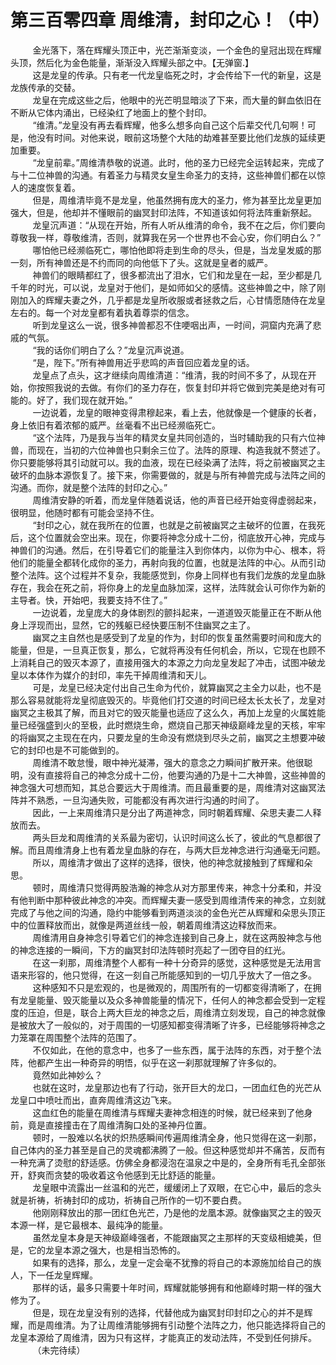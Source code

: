<h1>第三百零四章 周维清，封印之心！（中）</h1>
<div id="content">&nbsp&nbsp&nbsp&nbsp&nbsp&nbsp&nbsp&nbsp
 金光落下，落在辉耀头顶正中，光芒渐渐变淡，一个金色的皇冠出现在辉耀头顶，然后化为金色能量，渐渐没入辉耀头部之中。【无弹窗.】
 <br/>&nbsp&nbsp&nbsp&nbsp&nbsp&nbsp&nbsp&nbsp
 这是龙皇的传承。只有老一代龙皇临死之时，才会传给下一代的新皇，这是龙族传承的交替。
 <br/>&nbsp&nbsp&nbsp&nbsp&nbsp&nbsp&nbsp&nbsp
 龙皇在完成这些之后，他眼中的光芒明显暗淡了下来，而大量的鲜血依旧在不断从它体内涌出，已经染红了地面上的整个封印。
 <br/>&nbsp&nbsp&nbsp&nbsp&nbsp&nbsp&nbsp&nbsp
 “维清。”龙皇没有再去看辉耀，他多么想多向自己这个后辈交代几句啊！可是，他没有时间。对他来说，眼前这场整个大陆的劫难甚至要比他们龙族的延续更加重要。
 <br/>&nbsp&nbsp&nbsp&nbsp&nbsp&nbsp&nbsp&nbsp
 “龙皇前辈。”周维清恭敬的说道。此时，他的圣力已经完全运转起来，完成了与十二位神兽的沟通。有着圣力与精灵女皇生命圣力的支持，这些神兽们都在以惊人的速度恢复着。
 <br/>&nbsp&nbsp&nbsp&nbsp&nbsp&nbsp&nbsp&nbsp
 但是，周维清毕竟不是龙皇，他虽然拥有庞大的圣力，修为甚至比龙皇更加强大，但是，他却并不懂眼前的幽冥封印法阵，不知道该如何将法阵重新祭起。
 <br/>&nbsp&nbsp&nbsp&nbsp&nbsp&nbsp&nbsp&nbsp
 龙皇沉声道：“从现在开始，所有人听从维清的命令，我不在之后，你们要向尊敬我一样，尊敬维清，否则，就算我在另一个世界也不会心安，你们明白么？”
 <br/>&nbsp&nbsp&nbsp&nbsp&nbsp&nbsp&nbsp&nbsp
 哪怕他已经濒临死亡，哪怕他即将走到生命的尽头，但是，当龙皇发威的那一刻，所有神兽还是不约而同的向他低下了头。这就是皇者的威严。
 <br/>&nbsp&nbsp&nbsp&nbsp&nbsp&nbsp&nbsp&nbsp
 神兽们的眼睛都红了，很多都流出了泪水，它们和龙皇在一起，至少都是几千年的时光，可以说，龙皇对于他们，是如师如父的感情。这些神兽之中，除了刚刚加入的辉耀夫妻之外，几乎都是龙皇所收服或者拯救之后，心甘情愿随侍在龙皇左右的。每一个对龙皇都有着执着尊崇的信念。
 <br/>&nbsp&nbsp&nbsp&nbsp&nbsp&nbsp&nbsp&nbsp
 听到龙皇这么一说，很多神兽都忍不住哽咽出声，一时间，洞窟内充满了悲戚的气氛。
 <br/>&nbsp&nbsp&nbsp&nbsp&nbsp&nbsp&nbsp&nbsp
 “我的话你们明白了么？”龙皇沉声说道。
 <br/>&nbsp&nbsp&nbsp&nbsp&nbsp&nbsp&nbsp&nbsp
 “是，陛下。”所有神兽用近乎悲鸣的声音回应着龙皇的话。
 <br/>&nbsp&nbsp&nbsp&nbsp&nbsp&nbsp&nbsp&nbsp
 龙皇点了点头，这才继续向周维清道：“维清，我的时间不多了，从现在开始，你按照我说的去做。有你们的圣力存在，恢复封印并将它做到完美是绝对有可能的。好了，我们现在就开始。”
 <br/>&nbsp&nbsp&nbsp&nbsp&nbsp&nbsp&nbsp&nbsp
 一边说着，龙皇的眼神变得肃穆起来，看上去，他就像是一个健康的长者，身上依旧有着浓郁的威严。丝毫看不出已经濒临死亡。
 <br/>&nbsp&nbsp&nbsp&nbsp&nbsp&nbsp&nbsp&nbsp
 “这个法阵，乃是我与当年的精灵女皇共同创造的，当时辅助我的只有六位神兽，而现在，当初的六位神兽也只剩余三位了。法阵的原理、构造我就不赘述了。你只要能够将其引动就可以。我的血液，现在已经染满了法阵，将之前被幽冥之主破坏的血脉本源恢复了。接下来，你需要做的，就是与所有神兽完成与法阵之间的沟通。而你，就是整个法阵的封印之心。”
 <br/>&nbsp&nbsp&nbsp&nbsp&nbsp&nbsp&nbsp&nbsp
 周维清安静的听着，而龙皇伴随着说话，他的声音已经开始变得虚弱起来，很明显，他随时都有可能会坚持不住。
 <br/>&nbsp&nbsp&nbsp&nbsp&nbsp&nbsp&nbsp&nbsp
 “封印之心，就在我所在的位置，也就是之前被幽冥之主破坏的位置，在我死后，这个位置就会空出来。现在，你要将神念分成十二份，彻底放开心神，完成与神兽们的沟通。然后，在引导着它们的能量注入到你体内，以你为中心、根本，将他们的能量全都转化成你的圣力，再射向我的位置，也就是法阵的中心。从而引动整个法阵。这个过程并不复杂，我能感觉到，你身上同样也有我们龙族的龙皇血脉存在，我会在死之前，将你身上的龙皇血脉加深，这样，法阵就会认可你作为新的主导者。快，开始吧，我要支持不住了。”
 <br/>&nbsp&nbsp&nbsp&nbsp&nbsp&nbsp&nbsp&nbsp
 一边说着，龙皇庞大的身体剧烈的颤抖起来，一道道毁灭能量正在不断从他身上浮现而出，显然，它的残躯已经快要压制不住幽冥之主了。
 <br/>&nbsp&nbsp&nbsp&nbsp&nbsp&nbsp&nbsp&nbsp
 幽冥之主自然也是感受到了龙皇的作为，封印的恢复虽然需要时间和庞大的能量，但是，一旦真正恢复，那么，它就将再没有任何机会，所以，它现在也顾不上消耗自己的毁灭本源了，直接用强大的本源之力向龙皇发起了冲击，试图冲破龙皇以本体作为媒介的封印，率先干掉周维清和天儿。
 <br/>&nbsp&nbsp&nbsp&nbsp&nbsp&nbsp&nbsp&nbsp
 可是，龙皇已经决定付出自己生命为代价，就算幽冥之主全力以赴，也不是那么容易就能将龙皇彻底毁灭的。毕竟他们打交道的时间已经太长太长了，龙皇对幽冥之主极其了解，而且对它的毁灭能量也适应了这么久，再加上龙皇的火属姓能量已经强盛到火的至极，此时燃烧生命，燃烧自己那天神级巅峰龙皇的天核，牢牢的将幽冥之主现在在内，只要龙皇的生命没有燃烧到尽头之前，幽冥之主想要冲破它的封印也是不可能做到的。
 <br/>&nbsp&nbsp&nbsp&nbsp&nbsp&nbsp&nbsp&nbsp
 周维清不敢怠慢，眼中神光凝滞，强大的意念之力瞬间扩散开来。他很聪明，没有直接将自己的神念分成十二份，他要沟通的乃是十二大神兽，这些神兽的神念强大可想而知，其总合要远大于周维清。而且最重要的是，周维清对这幽冥法阵并不熟悉，一旦沟通失败，可能都没有再次进行沟通的时间了。
 <br/>&nbsp&nbsp&nbsp&nbsp&nbsp&nbsp&nbsp&nbsp
 因此，一上来周维清只是分出了两道神念，同时朝着辉耀、朵思夫妻二人释放而去。
 <br/>&nbsp&nbsp&nbsp&nbsp&nbsp&nbsp&nbsp&nbsp
 两头巨龙和周维清的关系最为密切，认识时间这么长了，彼此的气息都很了解。而且周维清身上也有着龙皇血脉的存在，与两大巨龙神念进行沟通毫无问题。
 <br/>&nbsp&nbsp&nbsp&nbsp&nbsp&nbsp&nbsp&nbsp
 所以，周维清才做出了这样的选择，很快，他的神念就接触到了辉耀和朵思。
 <br/>&nbsp&nbsp&nbsp&nbsp&nbsp&nbsp&nbsp&nbsp
 顿时，周维清只觉得两股浩瀚的神念从对方那里传来，神念十分柔和，并没有他判断中那种彼此神念的冲突。而辉耀夫妻一感受到周维清传来的神念，立刻就完成了与他之间的沟通，隐约中能够看到两道淡淡的金色光芒从辉耀和朵思头顶正中的位置释放而出，就像是两道丝线一般，朝着周维清这边释放而来。
 <br/>&nbsp&nbsp&nbsp&nbsp&nbsp&nbsp&nbsp&nbsp
 周维清用自身神念引导着它们的神念连接到自己身上，就在这两股神念与他的神念连接的一瞬间，下方的幽冥封印法阵顿时亮起了一团夺目的红光。
 <br/>&nbsp&nbsp&nbsp&nbsp&nbsp&nbsp&nbsp&nbsp
 在这一刹那，周维清整个人都有一种十分奇异的感觉，这种感觉是无法用言语来形容的，他只觉得，在这一刻自己所能感知到的一切几乎放大了一倍之多。
 <br/>&nbsp&nbsp&nbsp&nbsp&nbsp&nbsp&nbsp&nbsp
 这种感知不只是宏观的，也是微观的，周围所有的一切都变得清晰了，在拥有龙皇能量、毁灭能量以及众多神兽能量的情况下，任何人的神念都会受到一定程度的压迫，但是，联合上两大巨龙的神念之后，周维清立刻发现，自己的神念就像是被放大了一般似的，对于周围的一切感知都变得清晰了许多，已经能够将神念之力笼罩在周围整个法阵的范围了。
 <br/>&nbsp&nbsp&nbsp&nbsp&nbsp&nbsp&nbsp&nbsp
 不仅如此，在他的意念中，也多了一些东西，属于法阵的东西，对于整个法阵，他都产生出一种奇异的明悟，似乎在这一刹那就理解了许多似的。
 <br/>&nbsp&nbsp&nbsp&nbsp&nbsp&nbsp&nbsp&nbsp
 竟然如此神妙么？
 <br/>&nbsp&nbsp&nbsp&nbsp&nbsp&nbsp&nbsp&nbsp
 也就在这时，龙皇那边也有了行动，张开巨大的龙口，一团血红色的光芒从龙皇口中喷吐而出，直奔周维清这边飞来。
 <br/>&nbsp&nbsp&nbsp&nbsp&nbsp&nbsp&nbsp&nbsp
 这血红色的能量在周维清与辉耀夫妻神念相连的时候，就已经来到了他身前，竟是直接撞击在了周维清胸口处的圣神丹位置。
 <br/>&nbsp&nbsp&nbsp&nbsp&nbsp&nbsp&nbsp&nbsp
 顿时，一股难以名状的炽热感瞬间传遍周维清全身，他只觉得在这一刹那，自己体内的圣力甚至是自己的灵魂都沸腾了一般。但这种感觉却并不痛苦，反而有一种充满了烫慰的舒适感。仿佛全身都浸泡在温泉之中是的，全身所有毛孔全部张开，舒爽而贪婪的吸收着这令他感到无比舒适的能量。
 <br/>&nbsp&nbsp&nbsp&nbsp&nbsp&nbsp&nbsp&nbsp
 龙皇眼中流露出一丝温和的光芒，缓缓闭上了双眼，在它心中，最后的念头就是祈祷，祈祷封印的成功，祈祷自己所作的一切不要白费。
 <br/>&nbsp&nbsp&nbsp&nbsp&nbsp&nbsp&nbsp&nbsp
 他刚刚释放出的那一团红色光芒，乃是他的龙凰本源。就像幽冥之主的毁灭本源一样，是它最根本、最纯净的能量。
 <br/>&nbsp&nbsp&nbsp&nbsp&nbsp&nbsp&nbsp&nbsp
 虽然龙皇本身是天神级巅峰强者，不能跟幽冥之主那样的天变级相媲美，但是，它的龙皇本源之强大，也是相当恐怖的。
 <br/>&nbsp&nbsp&nbsp&nbsp&nbsp&nbsp&nbsp&nbsp
 如果有的选择，那么，龙皇一定会毫不犹豫的将自己的本源施加给自己的族人，下一任龙皇辉耀。
 <br/>&nbsp&nbsp&nbsp&nbsp&nbsp&nbsp&nbsp&nbsp
 那样的话，最多只需要十年时间，辉耀就能够拥有和他巅峰时期一样的强大修为了。
 <br/>&nbsp&nbsp&nbsp&nbsp&nbsp&nbsp&nbsp&nbsp
 但是，现在龙皇没有别的选择，代替他成为幽冥封印封印之心的并不是辉耀，而是周维清。为了让周维清能够拥有引动整个法阵之力，他只能选择将自己的龙皇本源给了周维清，因为只有这样，才能真正的发动法阵，不受到任何排斥。
 <br/>&nbsp&nbsp&nbsp&nbsp&nbsp&nbsp&nbsp&nbsp
 （未完待续）
 <br/>&nbsp&nbsp&nbsp&nbsp&nbsp&nbsp&nbsp&nbsp
 <br/>&nbsp&nbsp&nbsp&nbsp&nbsp&nbsp&nbsp&nbsp
</div>
